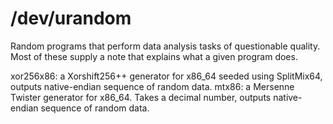 # /dev/urandom

Random programs that perform data analysis tasks of questionable quality. Most of these supply a note that explains what a given program does.

xor256x86: a Xorshift256++ generator for x86_64 seeded using SplitMix64, outputs native-endian sequence of random data.
mtx86: a Mersenne Twister generator for x86_64. Takes a decimal number, outputs native-endian sequence of random data.